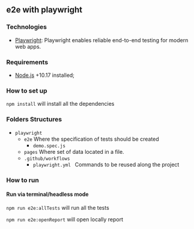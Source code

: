 ## e2e with playwright 

### Technologies

* [Playwright](https://playwright.dev/): Playwright enables reliable end-to-end testing for modern web apps.

### Requirements

- [Node.js](https://nodejs.org/en/download/) +10.17 installed;

### How to set up

`npm install` will install all the dependencies

### Folders Structures


* `playwright`
    * `e2e` Where the specification of tests should be created
        * `demo.spec.js`
    * `pages` Where set of data located in a file.
    * `.github/workflows` 
        * `playwright.yml ` Commands to be reused along the project 
    

### How to run

#### Run via terminal/headless mode

`npm run e2e:allTests` will run all the tests

`npm run e2e:openReport` will open locally report 



